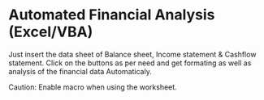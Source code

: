 # Automated Financial Analysis (Excel/VBA)

Just insert the data sheet of Balance sheet, Income statement & Cashflow statement. 
Click on the buttons as per need and get formating as well as analysis of the financial data Automaticaly.

Caution: Enable macro when using the worksheet.

